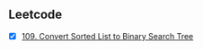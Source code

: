 

## Leetcode
- [x] [109. Convert Sorted List to Binary Search Tree](https://leetcode.com/problems/convert-sorted-list-to-binary-search-tree/discuss/)
